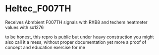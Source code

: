 ﻿# Heltec_F007TH
 
 Receives Abmbient F007TH signals with RXB8
 and techem heatmeter values with sx1276
 
to be honest, this repro is public but under heavy construction
you might also call it a mess, without proper documentation yet
more a proof of concept and education exercise for me
